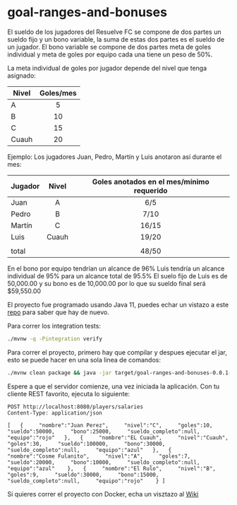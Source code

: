 # goal-ranges-and-bonuses

El sueldo de los jugadores del Resuelve FC se compone de dos partes un sueldo fijo y un bono variable, la suma de estas dos partes es el sueldo de un jugador. El bono variable se compone de dos partes meta de goles individual y meta de goles por equipo cada una tiene un peso de 50%.

La meta individual de goles por jugador depende del nivel que tenga asignado:

| Nivel |Goles/mes|
| ------------- |:-------------:| 
|A |5|
|B |10|
|C |15|
|Cuauh |20|

Ejemplo:
Los jugadores Juan, Pedro, Martín y Luis anotaron así durante el mes:

| Jugador | Nivel |Goles anotados en el mes/mínimo requerido|
| ------------- |:-------------:| :-----------: |
|Juan | A |6/5|
|Pedro | B |7/10|
|Martín |C |16/15|
|Luis | Cuauh |19/20|
|  | | |
| total |  |48/50|

En el bono por equipo tendrían un alcance de 96%
Luis tendría un alcance individual de 95% para un alcance total de 95.5%
El suelo fijo de Luis es de 50,000.00 y su bono es de 10,000.00 por lo que su sueldo final será $59,550.00

El proyecto fue programado usando Java 11, puedes echar un vistazo a este [repo](https://github.com/juanpabloprado/JavaCrashCourse) para saber que hay de nuevo.

Para correr los integration tests:
```bash
./mvnw -q -Pintegration verify
```

Para correr el proyecto, primero hay que compilar y despues ejecutar el jar, esto se puede hacer en una sola linea de comandos:
```bash
./mvnw clean package && java -jar target/goal-ranges-and-bonuses-0.0.1-SNAPSHOT.jar
```
Espere a que el servidor comienze, una vez iniciada la aplicación. Con tu cliente REST favorito, ejecuta lo siguiente: 
```http
POST http://localhost:8080/players/salaries
Content-Type: application/json

[   {     "nombre":"Juan Perez",     "nivel":"C",     "goles":10,     "sueldo":50000,     "bono":25000,     "sueldo_completo":null,     "equipo":"rojo"   },   {     "nombre":"EL Cuauh",     "nivel":"Cuauh",     "goles":30,     "sueldo":100000,     "bono":30000,     "sueldo_completo":null,     "equipo":"azul"   },   {     "nombre":"Cosme Fulanito",     "nivel":"A",     "goles":7,     "sueldo":20000,     "bono":10000,     "sueldo_completo":null,     "equipo":"azul"    },   {     "nombre":"El Rulo",     "nivel":"B",     "goles":9,     "sueldo":30000,     "bono":15000,     "sueldo_completo":null,     "equipo":"rojo"    } ]
```

Si quieres correr el proyecto con Docker, echa un visztazo al [Wiki](https://github.com/juanpabloprado/goal-ranges-and-bonuses/wiki/Building-Docker-Images-with-Google-JIB)
